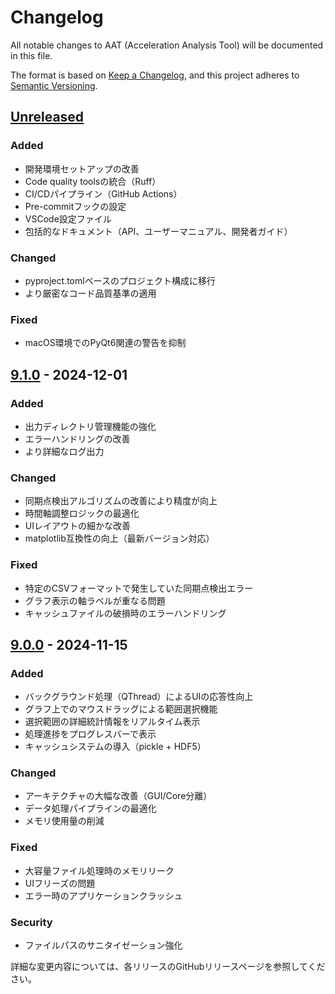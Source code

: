 # Changelog

All notable changes to AAT (Acceleration Analysis Tool) will be documented in this file.

The format is based on [Keep a Changelog](https://keepachangelog.com/en/1.0.0/),
and this project adheres to [Semantic Versioning](https://semver.org/spec/v2.0.0.html).

## [Unreleased]

### Added
- 開発環境セットアップの改善
- Code quality toolsの統合（Ruff）
- CI/CDパイプライン（GitHub Actions）
- Pre-commitフックの設定
- VSCode設定ファイル
- 包括的なドキュメント（API、ユーザーマニュアル、開発者ガイド）

### Changed
- pyproject.tomlベースのプロジェクト構成に移行
- より厳密なコード品質基準の適用

### Fixed
- macOS環境でのPyQt6関連の警告を抑制

## [9.1.0] - 2024-12-01

### Added
- 出力ディレクトリ管理機能の強化
- エラーハンドリングの改善
- より詳細なログ出力

### Changed
- 同期点検出アルゴリズムの改善により精度が向上
- 時間軸調整ロジックの最適化
- UIレイアウトの細かな改善
- matplotlib互換性の向上（最新バージョン対応）

### Fixed
- 特定のCSVフォーマットで発生していた同期点検出エラー
- グラフ表示の軸ラベルが重なる問題
- キャッシュファイルの破損時のエラーハンドリング

## [9.0.0] - 2024-11-15

### Added
- バックグラウンド処理（QThread）によるUIの応答性向上
- グラフ上でのマウスドラッグによる範囲選択機能
- 選択範囲の詳細統計情報をリアルタイム表示
- 処理進捗をプログレスバーで表示
- キャッシュシステムの導入（pickle + HDF5）

### Changed
- アーキテクチャの大幅な改善（GUI/Core分離）
- データ処理パイプラインの最適化
- メモリ使用量の削減

### Fixed
- 大容量ファイル処理時のメモリリーク
- UIフリーズの問題
- エラー時のアプリケーションクラッシュ

### Security
- ファイルパスのサニタイゼーション強化


詳細な変更内容については、各リリースのGitHubリリースページを参照してください。

[Unreleased]: https://github.com/sata04/AAT/compare/v9.1.0...HEAD
[9.1.0]: https://github.com/sata04/AAT/compare/v9.0.0...v9.1.0
[9.0.0]: https://github.com/sata04/AAT/releases/tag/v9.0.0
